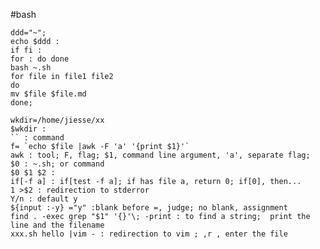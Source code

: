 #bash

    ddd="~";
    echo $ddd :
    if fi :
    for : do done 
    bash ~.sh
    for file in file1 file2
    do
    mv $file $file.md
    done;

    wkdir=/home/jiesse/xx
    $wkdir :
    `` : command
    f= `echo $file |awk -F 'a' '{print $1}'`
    awk : tool; F, flag; $1, command line argument, 'a', separate flag;
    $0 : ~.sh; or command
    $0 $1 $2 :
    if[-f a] : if[test -f a]; if has file a, return 0; if[0], then...
    1 >$2 : redirection to stderror 
    Y/n : default y
    ${input :-y} ="y" :blank before =, judge; no blank, assignment
    find . -exec grep "$1" '{}'\; -print : to find a string;  print the line and the filename
    xxx.sh hello |vim - : redirection to vim ; ,r , enter the file 

